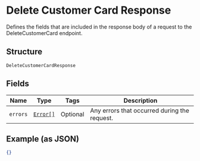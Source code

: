 
# Delete Customer Card Response

Defines the fields that are included in the response body of
a request to the DeleteCustomerCard endpoint.

## Structure

`DeleteCustomerCardResponse`

## Fields

| Name | Type | Tags | Description |
|  --- | --- | --- | --- |
| `errors` | [`Error[]`](/doc/models/error.md) | Optional | Any errors that occurred during the request. |

## Example (as JSON)

```json
{}
```

